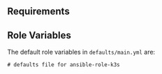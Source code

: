## Requirements

## Role Variables

The default role variables in `defaults/main.yml` are:

```{.yaml}
# defaults file for ansible-role-k3s
```
